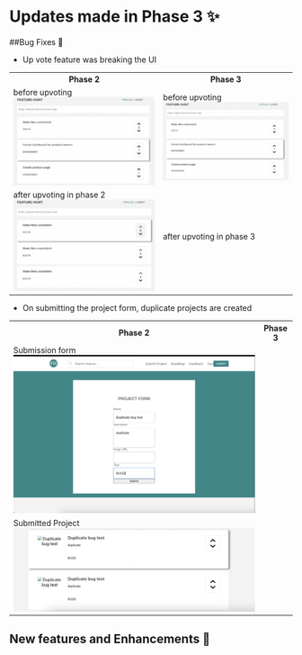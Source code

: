 # Updates made in Phase 3 ✨

##Bug Fixes 🐛

* Up vote feature was breaking the UI
<table>
    <tr>
        <th>Phase 2</th>
        <th>Phase 3</th>
    </tr>
    <tr>
        <td>
            before upvoting
        <img src="../docs/phase_3_images/before_upvote.png">
        </td>
        <td>
            before upvoting<br>
            <img src="../docs/phase_3_images/before_upvote.png">
        </td>
    </tr>
      <tr>
        <td>
            after upvoting in phase 2
        <img src="../docs/phase_3_images/after_upvote_breaking.png">
        </td>
        <td>
            after upvoting in phase 3<br>
            <img src="">
        </td>
    </tr>
  </table>

* On submitting the project form, duplicate projects are created
<table>
    <tr>
        <th>Phase 2</th>
        <th>Phase 3</th>
    </tr>
    <tr>
        <td>
            Submission form
        <img src="../docs/phase_3_images/submission_form.png">
        </td>
        <td>
        </td>
    </tr>
      <tr>
        <td>
            Submitted Project
        <img src="../docs/phase_3_images/submitted_project.png">
        </td>
    </tr>
  </table>


## New features and Enhancements 🎉

